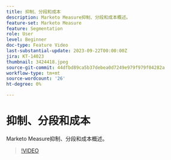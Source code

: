 ```yaml
---
title: 抑制、分段和成本
description: Marketo Measure抑制、分段和成本概述。
feature-set: Marketo Measure
feature: Segmentation
role: User
level: Beginner
doc-type: Feature Video
last-substantial-update: 2023-09-22T00:00:00Z
jira: KT-14023
thumbnail: 3424418.jpeg
source-git-commit: 44dfbd89ca5b37debea0d7249e979f979f04282a
workflow-type: tm+mt
source-wordcount: '26'
ht-degree: 0%

---
```



# 抑制、分段和成本

Marketo Measure抑制、分段和成本概述。

>[!VIDEO](https://video.tv.adobe.com/v/3424418/?learn=on)
